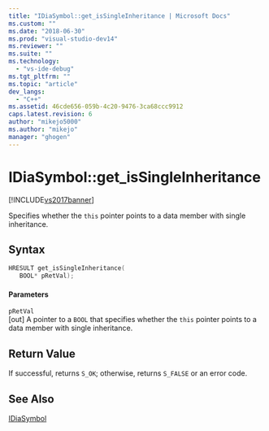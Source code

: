 ```yaml
---
title: "IDiaSymbol::get_isSingleInheritance | Microsoft Docs"
ms.custom: ""
ms.date: "2018-06-30"
ms.prod: "visual-studio-dev14"
ms.reviewer: ""
ms.suite: ""
ms.technology: 
  - "vs-ide-debug"
ms.tgt_pltfrm: ""
ms.topic: "article"
dev_langs: 
  - "C++"
ms.assetid: 46cde656-059b-4c20-9476-3ca68ccc9912
caps.latest.revision: 6
author: "mikejo5000"
ms.author: "mikejo"
manager: "ghogen"
---
```

# IDiaSymbol::get_isSingleInheritance
[!INCLUDE[vs2017banner](../../includes/vs2017banner.md)]

Specifies whether the `this` pointer points to a data member with single inheritance.  
  
## Syntax  
  
```cpp  
HRESULT get_isSingleInheritance(   
   BOOL* pRetVal);  
```  
  
#### Parameters  
 `pRetVal`  
 [out] A pointer to a `BOOL` that specifies whether the `this` pointer points to a data member with single inheritance.  
  
## Return Value  
 If successful, returns `S_OK`; otherwise, returns `S_FALSE` or an error code.  
  
## See Also  
 [IDiaSymbol](../../debugger/debug-interface-access/idiasymbol.md)



